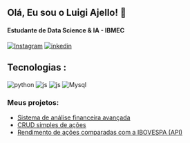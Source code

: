 
## Olá, Eu sou o Luigi Ajello! 👋 
#### Estudante de Data Science & IA - IBMEC


[![Instagram](https://img.shields.io/badge/Instagram-E4405F?style=for-the-badge&logo=instagram&logoColor=white)](https://www.instagram.com/_.luigi05/?next=%2F&hl=pt-br)
[![inkedin](https://img.shields.io/badge/LinkedIn-0077B5?style=for-the-badge&logo=linkedin&logoColor=white)](https://www.linkedin.com/in/luigi-pedroso-ajello-346934278/)


## Tecnologias :
<div style="display: inline_block">
  <img align="center" alt="python" src="https://img.shields.io/badge/Python-3776AB?style=for-the-badge&logo=python&logoColor=white" />
  <img align="center" alt="js" src="https://img.shields.io/badge/GIT-E44C30?style=for-the-badge&logo=git&logoColor=white" />
  <img align="center" alt="js" src="![NumPy](https://img.shields.io/badge/numpy-%23013243.svg?style=for-the-badge&logo=numpy&logoColor=white)" />
 <img align="center" alt="Mysql" src="https://img.shields.io/badge/MySQL-00000F?style=for-the-badge&logo=mysql&logoColor=white" />


 ### Meus projetos:
- [Sistema de análise financeira avançada](https://github.com/LuigiAjello/DashboardcomStreamlitAP2)<br/>
- [CRUD simples de ações](https://github.com/LuigiAjello/CRUDACOES)<br/>
- [Rendimento de ações comparadas com a IBOVESPA (API)](https://github.com/LuigiAjello/RendimentoAcoes)<br/>
